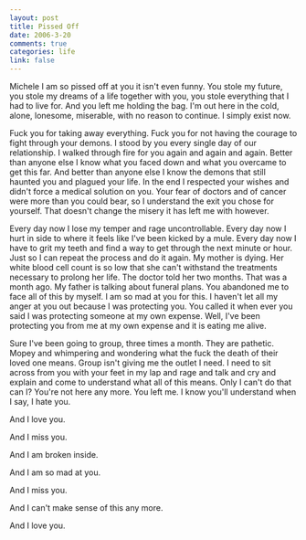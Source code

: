 ```yaml
--- 
layout: post
title: Pissed Off
date: 2006-3-20
comments: true
categories: life
link: false
---
```

Michele I am so pissed off at you it isn't even funny. You stole my future, you stole my dreams of a life together with you, you stole everything that I had to live for. And you left me holding the bag. I'm out here in the cold, alone, lonesome, miserable, with no reason to continue. I simply exist now.

Fuck you for taking away everything. Fuck you for not having the courage to fight through your demons. I stood by you every single day of our relationship. I walked through fire for you again and again and again. Better than anyone else I know what you faced down and what you overcame to get this far. And better than anyone else I know the demons that still haunted you and plagued your life. In the end I respected your wishes and didn't force a medical solution on you. Your fear of doctors and of cancer were more than you could bear, so I understand the exit you chose for yourself. That doesn't change the misery it has left me with however.

Every day now I lose my temper and rage uncontrollable. Every day now I hurt in side to where it feels like I've been kicked by a mule. Every day now I have to grit my teeth and find a way to get through the next minute or hour. Just so I can repeat the process and do it again. My mother is dying. Her white blood cell count is so low that she can't withstand the treatments necessary to prolong her life. The doctor told her two months. That was a month ago. My father is talking about funeral plans. You abandoned me to face all of this by myself. I am so mad at you for this. I haven't let all my anger at  you out because I was protecting you. You called it when ever you said I was protecting someone at my own expense. Well, I've been protecting you from me at my own expense and it is eating me alive.

Sure I've been going to group, three times a month. They are pathetic. Mopey and whimpering and wondering what the fuck the death of their loved one means. Group isn't giving me the outlet I need. I need to sit across from you with your feet in my lap and rage and talk and cry and explain and come to understand what all of this means. Only I can't do that can I? You're not here any more. You left me. I know you'll understand when I say, I hate you.

And I love you.

And I miss you.

And I am broken inside.

And I am so mad at you.

And I miss you.

And I can't make sense of this any more.

And I love you.
